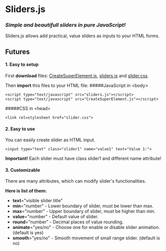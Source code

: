 # Sliders.js
### *Simple and beautifull sliders in pure JavaScript!*

Sliders.js allows add practical, value sliders as inputs to your HTML forms.

## Futures

#### 1. Easy to setup

First **download** files: [CreateSuperElement.js](https://github.com/BlueManCZ/JavaScript-components/blob/master/CreateSuperElement.js/CreateSuperElement.js), [sliders.js](https://github.com/BlueManCZ/JavaScript-components/blob/master/Sliders.js/sliders.js) and [slider.css](https://github.com/BlueManCZ/JavaScript-components/blob/master/Sliders.js/slider.css).

Then **import** this files to your HTML file:
#####JavaScript in <body\>
```
<script type="text/javascript" src="sliders.js"></script>
<script type="text/javascript" src="CreateSuperElement.js"></script>
```
#####CSS in <head\>
```
<link rel=stylesheet href="slider.css">
```
#### 2. Easy to use
You can easily create slider as HTML input.
```
<input type="text" class="slider1" name="value1" text="Value 1:">
```

**Important!** Each slider must have class slider1 and different name attribute!

#### 3. Customizable

There are many attributes, which can modify slider's functionalities.

**Here is list of them:**

- **text**="visible slider title"
- **min**="number" - Lower boundary of slider, must be lower than max.
- **max**="number" - Upper boundary of slider, must be higher than min.
- **value**="number" - Default value of slider.
- **round**="number" - Decimal places of value rounding.
- **animate**="yes/no" - Choose one for enable or disable slider animation. (default is yes)
- **smooth**="yes/no" - Smooth movement of small range slider. (default is no)